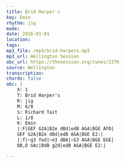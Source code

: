```yaml
---
title: Brid Harper's
key: Emin
rhythm: jig
mode: 
date: 2016-01-01
location:
tags:
mp3_file: /mp3/brid-harpers.mp3
mp3_url: Wellington Session
abc_url: https://thesession.org/tunes/2376
source: Wellington
transcription: 
chords: false
abc: |
    X: 1
    T: Brid Harper's
    R: jig
    M: 6/8
    S: Richard Tait
    L: 1/8
    K: Emin
    |:F|GEF G2A|B2e dBd|edB AGA|BGE AFD|
    GEF G2A|B2e dBd|edB AGA|BGE E2:|
    |:f|~g3 fed|~e3 dBA|~G3 AGA|BGE EGE|
    DB,D GAc|BdB g2d|edB AGA|BGE E2:|

---
```

